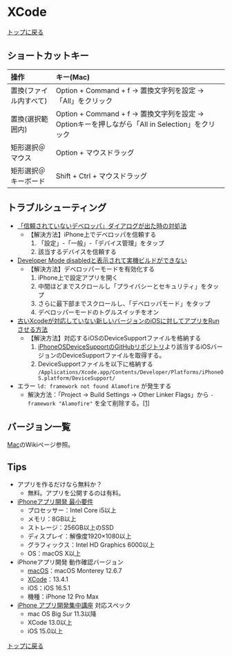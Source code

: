 # XCode

[トップに戻る](../index.md)

## ショートカットキー

| 操作       | キー(Mac)       |
| :---       | :---            |
| 置換(ファイル内すべて) | Option + Command + f → 置換文字列を設定 → 「All」をクリック |
| 置換(選択範囲内) | Option + Command + f → 置換文字列を設定 → Optionキーを押しながら「All in Selection」をクリック |
| 矩形選択＠マウス | Option + マウスドラッグ |
| 矩形選択＠キーボード | Shift + Ctrl + マウスドラッグ |

## トラブルシューティング

- [「信頼されていないデベロッパ」ダイアログが出た時の対処法](https://qiita.com/nonkapibara/items/d14c796ca69c8a4e58d2)
    - 【解決方法】iPhone上でデベロッパを信頼する
        1. 「設定」-「一般」-「デバイス管理」をタップ
        1. 該当するデバイスを信頼する
- [Developer Mode disabledと表示されて実機ビルドができない](https://qiita.com/tsuzuki817/items/7a631928c03548002fb7)
    - 【解決方法】デベロッパーモードを有効化する
        1. iPhone上で設定アプリを開く
        1. 中間ほどまでスクロールし「プライバシーとセキュリティ」をタップ
        1. さらに最下部までスクロールし、「デベロッパモード」をタップ
        1. デベロッパーモードのトグルスイッチをオン
- [古いXcodeが対応していない新しいバージョンのiOSに対してアプリをRunさせる方法](https://qiita.com/n-funaki/items/213f2e44aad4128a76b7#%E8%BF%BD%E8%A8%98%E3%81%9D%E3%81%97%E3%81%A6%E7%B5%90%E8%AB%9620200702)
    - 【解決方法】対応するiOSのDeviceSupportファイルを格納する
        1. [iPhoneOSDeviceSupportのGitHubリポジトリ](https://github.com/filsv/iPhoneOSDeviceSupport)より該当するiOSバージョンのDeviceSupportファイルを取得する。
        1. DeviceSupportファイルを以下に格納する
            `/Applications/Xcode.app/Contents/Developer/Platforms/iPhoneOS.platform/DeviceSupport/`
- エラー `ld: framework not found Alamofire` が発生する
	- 解決方法：「Project -> Build Settings -> Other Linker Flags」から `-framework "Alamofire"` を全て削除する。[[1]](https://zenn.dev/luigi_06/articles/b40c1088d7b759)

## バージョン一覧

[Mac](../mac_sft/mac.md)のWikiページ参照。

## Tips

- アプリを作るだけなら無料か？
    - 無料。アプリを公開するのは有料。
- [iPhoneアプリ開発 最小要件](https://coolio.co.jp/column/20230317-1790/)
    - プロセッサー：Intel Core i5以上
    - メモリ：8GB以上
    - ストレージ：256GB以上のSSD
    - ディスプレイ：解像度1920×1080以上
    - グラフィックス：Intel HD Graphics 6000以上
    - OS：macOS X以上
- iPhoneアプリ開発 動作確認バージョン
    - [macOS](https://pc-karuma.net/mac-os-x-version/)：macOS Monterey 12.6.7
    - [XCode](https://www.techgaku.com/system-requirements-of-xcode)：13.4.1
    - iOS：iOS 16.5.1
    - 機種：iPhone 12 Pro Max
- [iPhone アプリ開発集中講座](https://www.amazon.co.jp/SwiftUI-%E6%97%A5%E3%81%A7%E3%83%9E%E3%82%B9%E3%82%BF%E3%83%BC%E3%81%A7%E3%81%8D%E3%82%8B-iPhone-%E3%82%A2%E3%83%97%E3%83%AA%E9%96%8B%E7%99%BA%E9%9B%86%E4%B8%AD%E8%AC%9B%E5%BA%A7-Xcode-ebook/dp/B09JSKHB8L/ref=tmm_kin_swatch_0?_encoding=UTF8&qid=&sr=) 対応スペック
    - mac OS Big Sur 11.3以降
    - XCode 13.0以上
    - iOS 15.0以上

[トップに戻る](../index.md)
